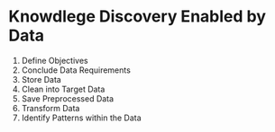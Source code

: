 # Knowdlege Discovery Enabled by Data
1. Define Objectives
2. Conclude Data Requirements
3. Store Data
4. Clean into Target Data
5. Save Preprocessed Data
6. Transform Data
7. Identify Patterns within the Data

